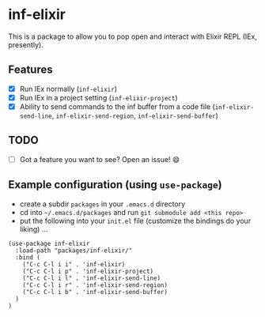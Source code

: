 # inf-elixir

This is a package to allow you to pop open and interact with Elixir REPL (IEx, presently).

## Features
- [x] Run IEx normally (`inf-elixir`)
- [x] Run IEx in a project setting (`inf-elixir-project`)
- [x] Ability to send commands to the inf buffer from a code file (`inf-elixir-send-line`, `inf-elixir-send-region`, `inf-elixir-send-buffer`)

## TODO
- [ ] Got a feature you want to see? Open an issue! :smile:

## Example configuration (using `use-package`)

- create a subdir `packages` in your `.emacs.d` directory
- cd into `~/.emacs.d/packages` and run `git submodule add <this repo>`
- put the following into your `init.el` file (customize the bindings do your liking) ...

``` elisp
(use-package inf-elixir
  :load-path "packages/inf-elixir/"
  :bind (
    ("C-c C-l i i" . 'inf-elixir)
    ("C-c C-l i p" . 'inf-elixir-project)
    ("C-c C-l i l" . 'inf-elixir-send-line)
    ("C-c C-l i r" . 'inf-elixir-send-region)
    ("C-c C-l i b" . 'inf-elixir-send-buffer)
  )
)
```
